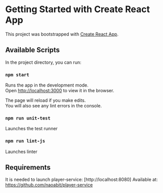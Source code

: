 # Getting Started with Create React App

This project was bootstrapped with [Create React App](https://github.com/facebook/create-react-app).

## Available Scripts

In the project directory, you can run:

### `npm start`

Runs the app in the development mode.\
Open [http://localhost:3000](http://localhost:3000) to view it in the browser.

The page will reload if you make edits.\
You will also see any lint errors in the console.

### `npm run unit-test`

Launches the test runner

### `npm run lint-js`

Launches linter

## Requirements

It is needed to launch player-service: [http://localhost:8080]
Available at: https://github.com/naoabit/player-service